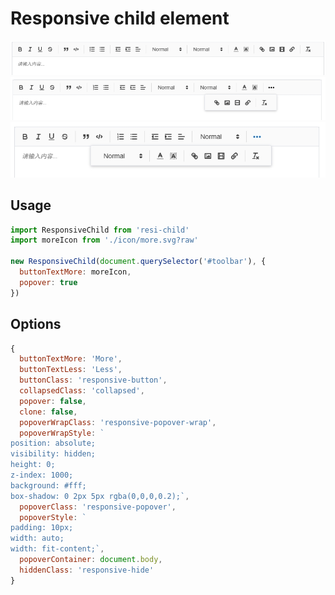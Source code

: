 # Responsive child element

![3](./demo/3.png)
![2](./demo/2.png)
![1](./demo/1.png)

## Usage
```javascript
import ResponsiveChild from 'resi-child'
import moreIcon from './icon/more.svg?raw'

new ResponsiveChild(document.querySelector('#toolbar'), {
  buttonTextMore: moreIcon,
  popover: true
})
```

## Options
```javascript
{
  buttonTextMore: 'More',
  buttonTextLess: 'Less',
  buttonClass: 'responsive-button',
  collapsedClass: 'collapsed',
  popover: false,
  clone: false,
  popoverWrapClass: 'responsive-popover-wrap',
  popoverWrapStyle: `
position: absolute;
visibility: hidden;
height: 0;
z-index: 1000;
background: #fff;
box-shadow: 0 2px 5px rgba(0,0,0,0.2);`,
  popoverClass: 'responsive-popover',
  popoverStyle: `
padding: 10px;
width: auto;
width: fit-content;`,
  popoverContainer: document.body,
  hiddenClass: 'responsive-hide'
}
```
